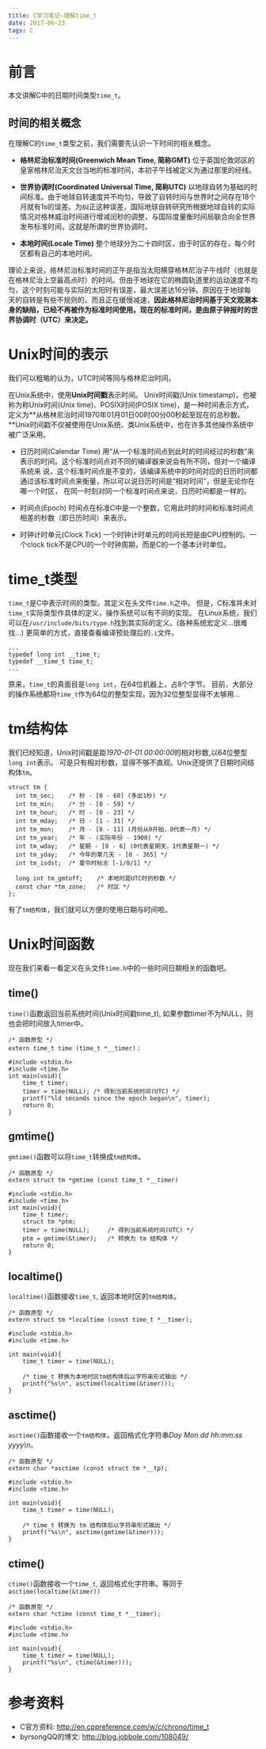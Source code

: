 ```yaml
---
title: C学习笔记-理解time_t
date: 2017-06-23
tags: C
---
```


# 前言

本文讲解C中的日期时间类型`time_t`。

## 时间的相关概念

在理解C的`time_t`类型之前，我们需要先认识一下时间的相关概念。

- **格林尼治标准时间(Greenwich Mean Time, 简称GMT)**
位于英国伦敦郊区的皇家格林尼治天文台当地的标准时间，本初子午线被定义为通过那里的经线。

- **世界协调时(Coordinated Universal Time, 简称UTC)**
以地球自转为基础的时间标准。由于地球自转速度并不均匀，导致了自转时间与世界时之间存在18个月就有1s的误差。为纠正这种误差，国际地球自转研究所根据地球自转的实际情况对格林威治时间进行增减闰秒的调整，与国际度量衡时间局联合向全世界发布标准时间，这就是所谓的世界协调时。

- **本地时间(Locale Time)**
整个地球分为二十四时区，由于时区的存在，每个时区都有自己的本地时间。

理论上来说，格林尼治标准时间的正午是指当太阳横穿格林尼治子午线时（也就是在格林尼治上空最高点时）的时间。但由于地球在它的椭圆轨道里的运动速度不均匀，这个时刻可能与实际的太阳时有误差，最大误差达16分钟。原因在于地球每天的自转是有些不规则的，而且正在缓慢减速，**因此格林尼治时间基于天文观测本身的缺陷，已经不再被作为标准时间使用。现在的标准时间，是由原子钟报时的世界协调时（UTC）来决定。**

# Unix时间的表示

我们可以粗略的认为，UTC时间等同与格林尼治时间。

在Unix系统中，使用**Unix时间戳**表示时间。
Unix时间戳(Unix timestamp)，也被称为称Unix时间(Unix time)、POSIX时间(POSIX time)，是一种时间表示方式，定义为**从格林尼治时间1970年01月01日00时00分00秒起至现在的总秒数。**Unix时间戳不仅被使用在Unix系统、类Unix系统中，也在许多其他操作系统中被广泛采用。

- 日历时间(Calendar Time)
用“从一个标准时间点到此时的时间经过的秒数”来表示的时间。这个标准时间点对不同的编译器来说会有所不同，但对一个编译系统来 说，这个标准时间点是不变的，该编译系统中的时间对应的日历时间都通过该标准时间点来衡量，所以可以说日历时间是“相对时间”，但是无论你在哪一个时区， 在同一时刻对同一个标准时间点来说，日历时间都是一样的。

- 时间点(Epoch)
时间点在标准C中是一个整数，它用此时的时间和标准时间点相差的秒数（即日历时间）来表示。

- 时钟计时单元(Clock Tick)
一个时钟计时单元的时间长短是由CPU控制的。一个clock tick不是CPU的一个时钟周期，而是C的一个基本计时单位。

# time\_t类型

`time_t`是C中表示时间的类型。其定义在头文件`time.h`之中。
但是，C标准并未对`time_t`实际类型作具体的定义，操作系统可以有不同的实现。
在Linux系统，我们可以在`/usr/include/bits/type.h`找到其实际的定义。(各种系统宏定义...很难找...)
更简单的方式，直接查看编译预处理后的`.i`文件。
```
...
typedef long int __time_t;
typedef __time_t time_t;
...
```
原来，`time_t`的真面目是`long int`，在64位机器上，占8个字节。
目前，大部分的操作系统都将`time_t`作为64位的整型实现，因为32位整型显得不太够用...

# tm结构体

我们已经知道，Unix时间戳是距*1970-01-01 00:00:00*的相对秒数,以64位整型`long int`表示。
可是只有相对秒数，显得不够不直观。Unix还提供了日期时间结构体`tm`。
```
struct tm {
  int tm_sec;    /* 秒 - [0 - 60] (多出1秒) */
  int tm_min;    /* 分 - [0 - 59] */
  int tm_hour;   /* 时 - [0 - 23] */
  int tm_mday;   /* 日 - [1 - 31] */
  int tm_mon;    /* 月 - [0 - 11] (月份从0开始，0代表一月) */
  int tm_year;   /* 年 - (实际年份 - 1900) */
  int tm_wday;   /* 星期 - [0 - 6] (0代表星期天，1代表星期一) */
  int tm_yday;   /* 今年的第几天 - [0 - 365] */
  int tm_isdst;  /* 夏令时标志 [-1/0/1] */

  long int tm_gmtoff;    /* 本地时距UTC时的秒数 */
  const char *tm_zone;   /* 时区 */
};
```
有了`tm结构体`，我们就可以方便的使用日期与时间啦。

# Unix时间函数

现在我们来看一看定义在头文件`time.h`中的一些时间日期相关的函数吧。

## time()

`time()`函数返回当前系统时间(Unix时间戳time\_t), 如果参数timer不为NULL，则也会把时间放入timer中。

```
/* 函数原型 */
extern time_t time (time_t *__timer)；
```
```
#include <stdio.h>
#include <time.h>
int main(void){
    time_t timer;
    timer = time(NULL); /* 得到当前系统时间(UTC) */
    printf("%ld seconds since the epoch began\n", timer);
    return 0;
}
```
## gmtime()

`gmtime()`函数可以将`time_t`转换成`tm结构体`。

```
/* 函数原型 */
extern struct tm *gmtime (const time_t *__timer)
```

```
#include <stdio.h>
#include <time.h>
int main(void){
    time_t timer;
    struct tm *ptm;
    timer = time(NULL);     /* 得到当前系统时间(UTC) */
    ptm = gmtime(&timer);   /* 转换为 tm 结构体 */
    return 0;
}
```
## localtime()

`localtime()`函数接收`time_t`, 返回本地时区的`tm结构体`。

```
/* 函数原型 */
extern struct tm *localtime (const time_t *__timer);
```

```
#include <stdio.h>
#include <time.h>

int main(void){
    time_t timer = time(NULL);

    /* time_t 转换为本地时区tm结构体后以字符串形式输出 */
    printf("%s\n", asctime(localtime(&timer)));
}

```

## asctime()

`asctime()`函数接收一个`tm结构体`，返回格式化字符串*Day Mon dd hh:mm:ss yyyy\n*。
```
/* 函数原型 */
extern char *asctime (const struct tm *__tp);
```

```
#include <stdio.h>
#include <time.h>

int main(void){
    time_t timer = time(NULL);

    /* time_t 转换为 tm 结构体后以字符串形式输出 */
    printf("%s\n", asctime(gmtime(&timer)));
}

```

## ctime()

`ctime()`函数接收一个`time_t`, 返回格式化字符串。等同于`asctime(localtime(&timer))`

```
/* 函数原型 */
extern char *ctime (const time_t *__timer);
```

```
#include <stdio.h>
#include <time.h>

int main(void){
    time_t timer = time(NULL);
    printf("%s\n", ctime(&timer)));
}
```

# 参考资料

- C官方资料: http://en.cppreference.com/w/c/chrono/time_t
- byrsongQQ的博文: http://blog.jobbole.com/108049/

